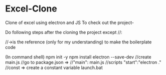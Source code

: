 # Excel-Clone
Clone of excel using electron and JS
To check out the project-

Do following steps after the cloning the project except //:

//->is the reference (only for my understanding) to make the boilerplate code

(In command shell)
npm init -y
npm install electron --save-dev
//create main.js
//go to package.json =>
//"main": main.js
//scripts "start":"electron ."
//const => create a constant variable
launch.bat
